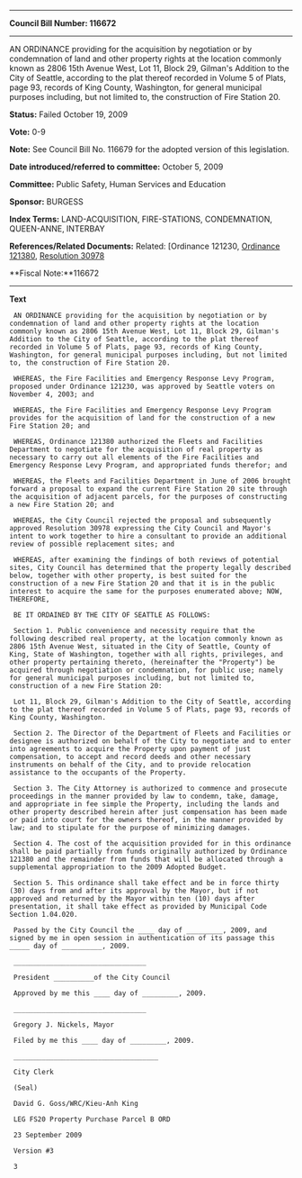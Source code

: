 

********

**Council Bill Number: 116672**
********

 AN ORDINANCE providing for the acquisition by negotiation or by condemnation of land and other property rights at the location commonly known as 2806 15th Avenue West, Lot 11, Block 29, Gilman's Addition to the City of Seattle, according to the plat thereof recorded in Volume 5 of Plats, page 93, records of King County, Washington, for general municipal purposes including, but not limited to, the construction of Fire Station 20.

**Status:** Failed October 19, 2009
   
**Vote:** 0-9
   
**Note:** See Council Bill No. 116679 for the adopted version of this legislation.

   
**Date introduced/referred to committee:** October 5, 2009
   
**Committee:** Public Safety, Human Services and Education
   
**Sponsor:** BURGESS
   
   
**Index Terms:** LAND-ACQUISITION, FIRE-STATIONS, CONDEMNATION, QUEEN-ANNE, INTERBAY

**References/Related Documents:** Related: [Ordinance 121230, [Ordinance 121380](http://clerk.ci.seattle.wa.us/~scripts/nph-brs.exe?s1=&s3=&s4=121380&s2=&s5=&Sect4=and&l=20&Sect2=THESON&Sect3=PLURON&Sect5=CBOR1&Sect6=HITOFF&d=CBOR&p=1&u=%2F~public%2Fcbor1.htm&r=0&f=S
), [Resolution 30978](http://clerk.ci.seattle.wa.us/~scripts/nph-brs.exe?s1=&s3=30978&s2=&s4=&Sect4=AND&l=20&Sect2=THESON&Sect3=PLURON&Sect5=RESN1&Sect6=HITOFF&d=RES3&p=1&u=%2F~public%2Fresn1.htm&r=0&f=S
)

**Fiscal Note:**116672

********

**Text**
   
```
 AN ORDINANCE providing for the acquisition by negotiation or by condemnation of land and other property rights at the location commonly known as 2806 15th Avenue West, Lot 11, Block 29, Gilman's Addition to the City of Seattle, according to the plat thereof recorded in Volume 5 of Plats, page 93, records of King County, Washington, for general municipal purposes including, but not limited to, the construction of Fire Station 20.

 WHEREAS, the Fire Facilities and Emergency Response Levy Program, proposed under Ordinance 121230, was approved by Seattle voters on November 4, 2003; and

 WHEREAS, the Fire Facilities and Emergency Response Levy Program provides for the acquisition of land for the construction of a new Fire Station 20; and

 WHEREAS, Ordinance 121380 authorized the Fleets and Facilities Department to negotiate for the acquisition of real property as necessary to carry out all elements of the Fire Facilities and Emergency Response Levy Program, and appropriated funds therefor; and

 WHEREAS, the Fleets and Facilities Department in June of 2006 brought forward a proposal to expand the current Fire Station 20 site through the acquisition of adjacent parcels, for the purposes of constructing a new Fire Station 20; and

 WHEREAS, the City Council rejected the proposal and subsequently approved Resolution 30978 expressing the City Council and Mayor's intent to work together to hire a consultant to provide an additional review of possible replacement sites; and

 WHEREAS, after examining the findings of both reviews of potential sites, City Council has determined that the property legally described below, together with other property, is best suited for the construction of a new Fire Station 20 and that it is in the public interest to acquire the same for the purposes enumerated above; NOW, THEREFORE,

 BE IT ORDAINED BY THE CITY OF SEATTLE AS FOLLOWS:

 Section 1. Public convenience and necessity require that the following described real property, at the location commonly known as 2806 15th Avenue West, situated in the City of Seattle, County of King, State of Washington, together with all rights, privileges, and other property pertaining thereto, (hereinafter the "Property") be acquired through negotiation or condemnation, for public use; namely for general municipal purposes including, but not limited to, construction of a new Fire Station 20:

 Lot 11, Block 29, Gilman's Addition to the City of Seattle, according to the plat thereof recorded in Volume 5 of Plats, page 93, records of King County, Washington.

 Section 2. The Director of the Department of Fleets and Facilities or designee is authorized on behalf of the City to negotiate and to enter into agreements to acquire the Property upon payment of just compensation, to accept and record deeds and other necessary instruments on behalf of the City, and to provide relocation assistance to the occupants of the Property.

 Section 3. The City Attorney is authorized to commence and prosecute proceedings in the manner provided by law to condemn, take, damage, and appropriate in fee simple the Property, including the lands and other property described herein after just compensation has been made or paid into court for the owners thereof, in the manner provided by law; and to stipulate for the purpose of minimizing damages.

 Section 4. The cost of the acquisition provided for in this ordinance shall be paid partially from funds originally authorized by Ordinance 121380 and the remainder from funds that will be allocated through a supplemental appropriation to the 2009 Adopted Budget.

 Section 5. This ordinance shall take effect and be in force thirty (30) days from and after its approval by the Mayor, but if not approved and returned by the Mayor within ten (10) days after presentation, it shall take effect as provided by Municipal Code Section 1.04.020.

 Passed by the City Council the ____ day of _________, 2009, and signed by me in open session in authentication of its passage this _____ day of __________, 2009.

 _________________________________

 President __________of the City Council

 Approved by me this ____ day of _________, 2009.

 _________________________________

 Gregory J. Nickels, Mayor

 Filed by me this ____ day of _________, 2009.

 ____________________________________

 City Clerk

 (Seal)

 David G. Goss/WRC/Kieu-Anh King

 LEG FS20 Property Purchase Parcel B ORD

 23 September 2009

 Version #3

 3

```
